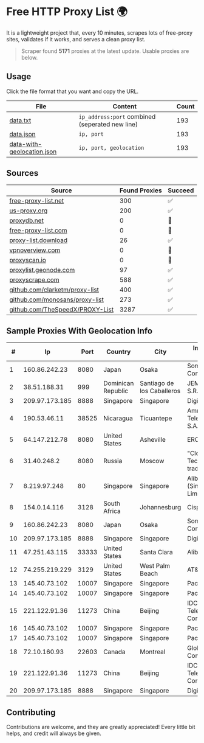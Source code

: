 
# Free HTTP Proxy List 🌍

It is a lightweight project that, every 10 minutes, scrapes lots of free-proxy sites, validates if it works, and serves a clean proxy list.


> Scraper found **5171** proxies at the latest update. Usable proxies are below.

## Usage

Click the file format that you want and copy the URL.


|File|Content|Count|
|----|-------|-----|
|[data.txt](https://raw.githubusercontent.com/themiralay/Proxy-List-World/master/data.txt)|`ip_address:port` combined (seperated new line)|193|
|[data.json](https://raw.githubusercontent.com/themiralay/Proxy-List-World/master/data.json)|`ip, port`|193|
|[data-with-geolocation.json](https://raw.githubusercontent.com/themiralay/Proxy-List-World/master/data-with-geolocation.json)|`ip, port, geolocation`|193|

## Sources

|Source|Found Proxies|Succeed|
|------|-------------|-------|
|[free-proxy-list.net](https://free-proxy-list.net)|300|✅|
|[us-proxy.org](https://www.us-proxy.org)|200|✅|
|[proxydb.net](http://proxydb.net)|0|🚫|
|[free-proxy-list.com](https://free-proxy-list.com/?page=&port=&type%5B%5D=http&type%5B%5D=https&up_time=0&search=Search)|0|🚫|
|[proxy-list.download](https://www.proxy-list.download/HTTP)|26|✅|
|[vpnoverview.com](https://vpnoverview.com/privacy/anonymous-browsing/free-proxy-servers)|0|🚫|
|[proxyscan.io](https://www.proxyscan.io)|0|🚫|
|[proxylist.geonode.com](https://proxylist.geonode.com/api/proxy-list?limit=300&page=1&sort_by=lastChecked&sort_type=desc&protocols=http,https)|97|✅|
|[proxyscrape.com](https://api.proxyscrape.com/v2/?request=displayproxies&protocol=http&timeout=10000&country=all&ssl=all&anonymity=all)|588|✅|
|[github.com/clarketm/proxy-list](https://raw.githubusercontent.com/clarketm/proxy-list/master/proxy-list-raw.txt)|400|✅|
|[github.com/monosans/proxy-list](https://raw.githubusercontent.com/monosans/proxy-list/main/proxies/http.txt)|273|✅|
|[github.com/TheSpeedX/PROXY-List](https://raw.githubusercontent.com/TheSpeedX/PROXY-List/master/http.txt)|3287|✅|


## Sample Proxies With Geolocation Info

|#|Ip|Port|Country|City|Internet Service Provider|
|-|--|----|-------|----|-------------------------|
|1|160.86.242.23|8080|Japan|Osaka|Sony Network Communications Inc|
|2|38.51.188.31|999|Dominican Republic|Santiago de los Caballeros|JEMNETWORKS, S.R.L.|
|3|209.97.173.185|8888|Singapore|Singapore|DigitalOcean, LLC|
|4|190.53.46.11|38525|Nicaragua|Ticuantepe|Amnet Telecomunicaciones S.A.|
|5|64.147.212.78|8080|United States|Asheville|ERC Broadband|
|6|31.40.248.2|8080|Russia|Moscow|"Cloud Technologies" LLC trading as Cloud.ru|
|7|8.219.97.248|80|Singapore|Singapore|Alibaba Cloud (Singapore) Private Limited|
|8|154.0.14.116|3128|South Africa|Johannesburg|Cisp IP3|
|9|160.86.242.23|8080|Japan|Osaka|Sony Network Communications Inc|
|10|209.97.173.185|8888|Singapore|Singapore|DigitalOcean, LLC|
|11|47.251.43.115|33333|United States|Santa Clara|Alibaba Cloud LLC|
|12|74.255.219.229|3129|United States|West Palm Beach|AT&T Corp.|
|13|145.40.73.102|10007|Singapore|Singapore|Packet Host, Inc.|
|14|145.40.73.102|10007|Singapore|Singapore|Packet Host, Inc.|
|15|221.122.91.36|11273|China|Beijing|IDC, China Telecommunications Corporation|
|16|145.40.73.102|10007|Singapore|Singapore|Packet Host, Inc.|
|17|145.40.73.102|10007|Singapore|Singapore|Packet Host, Inc.|
|18|72.10.160.93|22603|Canada|Montreal|GloboTech Communications|
|19|221.122.91.36|11273|China|Beijing|IDC, China Telecommunications Corporation|
|20|209.97.173.185|8888|Singapore|Singapore|DigitalOcean, LLC|



## Contributing

Contributions are welcome, and they are greatly appreciated! Every
little bit helps, and credit will always be given.

